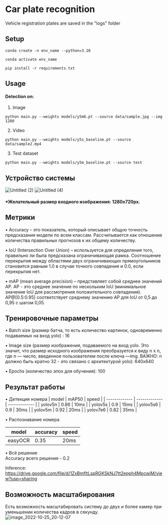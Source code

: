 # Car plate recognition

Vehicle registration plates are saved in the "logs" folder

## Setup
```Linux Kernel Module
conda create -n env_name --python=3.10

conda activate env_name

pip install -r requirements.txt
``` 
## Usage
#### Detection on:
1. Image
```Linux Kernel Module
python main.py --weights models/y5m6.pt --source data/sample.jpg --img 1280
``` 
2. Video
```Linux Kernel Module
python main.py --weights models/y5s_baseline.pt --source data/sample2.mp4
```
3. Test dataset
```Linux Kernel Module
python main.py --weights models/y5m_baseline.pt --source test
```
## Устройство системы
![Untitled (2)](https://user-images.githubusercontent.com/110126453/197808757-283a6c0e-d609-41a4-8fbf-b948cb434525.jpg)
![Untitled (4)](https://user-images.githubusercontent.com/110126453/197826538-2fa5d2fc-59a8-4e2b-8309-f3728c3e011f.jpg)

#### *Желательный размер входного изображения: 1280x720px.

## Метрики
•	Accuracy – это показатель, который описывает общую точность предсказания модели по всем классам. Рассчитывается как отношение количества правильных прогнозов к их общему количеству.

•	IoU (Intersection Over Union) – используется для определения того, правильно ли была предсказана ограничивающая рамка. Соотношение перекрытия между областями двух ограничивающих прямоугольников становится равным 1.0 в случае точного совпадения и 0.0, если перекрытия нет.

•	mAP (mean average precision) – представляет собой среднее значений AP. 
AP - это среднее значение по нескольким IoU (минимальное значение IoU для рассмотрения положительного совпадения). AP@[0.5:0.95] соответствует среднему значению AP для IoU от 0,5 до 0,95 с шагом 0,05. <br/>


## Тренировочные параметры
• Batch size (размер батча, то есть количество картинок, одновременно подаваемых на вход yolo) : 16

• Image size (размер изображения, подаваемого на вход yolo. Это значит, что размер исходного изображения преобразуется к виду n x n, где n — число, введенное пользователем после ключа —img. ВАЖНО: n должно быть кратно 32 - это связано с архитектурой yolo): 640x640

• Epochs (количество эпох для обучения): 100

## Результат работы
• Детекция номера
| model  | mAP50 | speed |
| ------------- | ------------- | ------------- |
| yolov5n  | 0.86  | 10ms  |
| yolov5s  | 0.9  | 15ms  |
| yolov5s6  | 0.9  | 30ms  |
| yolov5m  | 0.92  | 20ms  |
| yolov7e6  | 0.82  | 35ms  |

• Распознавание номера

| model  | accuracy | speed |
| ------------- | ------------- | ------------- |
| easyOCR  | 0.35  | 20ms  |

• Всё решение <br/>
Accuracy всего решения - 0.2

Inference: https://drive.google.com/file/d/1ZxBmfltLspRGKSkNJ7tt2epph4MpcwiM/view?usp=sharing

## Возможность масштабирования
Есть возможность масштабировать систему до двух и более камер при уменьшении количества кадров в секунду.
![image_2022-10-25_20-12-07](https://user-images.githubusercontent.com/110126453/197839057-b45cf107-5cff-4456-8a4d-daee9ed348bc.png)

